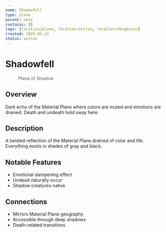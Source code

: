 ```yaml
---
name: Shadowfell
type: plane
parent: none
contains: []
tags: [location/plane, location/active, location/dangerous]
created: 2025-01-13
status: active
---
```


# Shadowfell

> Plane of Shadow

## Overview
Dark echo of the Material Plane where colors are muted and emotions are drained. Death and undeath hold sway here.

## Description
A twisted reflection of the Material Plane drained of color and life. Everything exists in shades of gray and black.

## Notable Features
- Emotional dampening effect
- Undead naturally occur
- Shadow creatures native

## Connections
- Mirrors Material Plane geography
- Accessible through deep shadows
- Death-related transitions